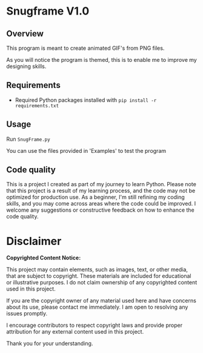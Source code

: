 # Snugframe V1.0

## Overview
This program is meant to create animated GIF's from PNG files.

As you will notice the program is themed, this is to enable me to improve my designing skills.

## Requirements
- Required Python packages installed with `pip install -r requirements.txt`

## Usage
Run `SnugFrame.py`

You can use the files provided in 'Examples' to test the program

## Code quality
This is a project I created as part of my journey to learn Python.
Please note that this project is a result of my learning process, and the code may not be optimized for production use. 
As a beginner, I'm still refining my coding skills, and you may come across areas where the code could be improved. I welcome any suggestions or constructive feedback on how to enhance the code quality.

# Disclaimer

**Copyrighted Content Notice:**

This project may contain elements, such as images, text, or other media, that are subject to copyright. These materials are included for educational or illustrative purposes. I do not claim ownership of any copyrighted content used in this project.

If you are the copyright owner of any material used here and have concerns about its use, please contact me immediately. I am open to resolving any issues promptly.

I encourage contributors to respect copyright laws and provide proper attribution for any external content used in this project.

Thank you for your understanding.

